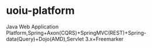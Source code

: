 uoiu-platform
=============

Java Web Application Platform,Spring+Axon(CQRS)+SpringMVC(REST)+Spring-data(Query)+Dojo(AMD),Servlet 3.x+Freemarker
